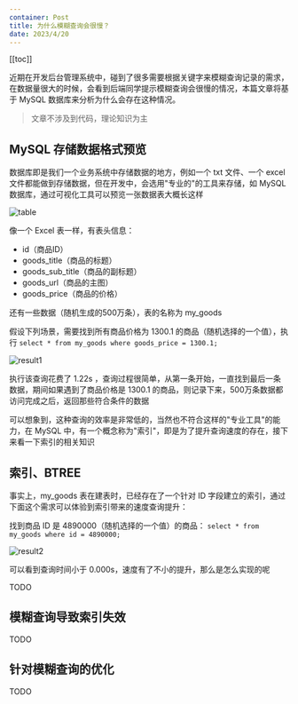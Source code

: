 ```yaml
---
container: Post
title: 为什么模糊查询会很慢？
date: 2023/4/20
---
```


[[toc]]

近期在开发后台管理系统中，碰到了很多需要根据关键字来模糊查询记录的需求，在数据量很大的时候，会看到后端同学提示模糊查询会很慢的情况，本篇文章将基于 MySQL 数据库来分析为什么会存在这种情况。

> 文章不涉及到代码，理论知识为主

## MySQL 存储数据格式预览

数据库即是我们一个业务系统中存储数据的地方，例如一个 txt 文件、一个 excel 文件都能做到存储数据，但在开发中，会选用"专业的"的工具来存储，如 MySQL 数据库，通过可视化工具可以预览一张数据表大概长这样

![table](/imgs/sfq/table.png)

像一个 Excel 表一样，有表头信息：
  + id（商品ID）
  + goods_title（商品的标题）
  + goods_sub_title（商品的副标题）
  + goods_url（商品的主图）
  + goods_price（商品的价格）
  
还有一些数据（随机生成的500万条），表的名称为 my_goods

假设下列场景，需要找到所有商品价格为 1300.1 的商品（随机选择的一个值），执行 `select * from my_goods where goods_price = 1300.1;`

![result1](/imgs/sfq/result1.png)

执行该查询花费了 1.22s ，查询过程很简单，从第一条开始，一直找到最后一条数据，期间如果遇到了商品价格是 1300.1 的商品，则记录下来，500万条数据都访问完成之后，返回那些符合条件的数据

可以想象到，这种查询的效率是非常低的，当然也不符合这样的"专业工具"的能力，在 MySQL 中，有一个概念称为"索引"，即是为了提升查询速度的存在，接下来看一下索引的相关知识

## 索引、BTREE

事实上，my_goods 表在建表时，已经存在了一个针对 ID 字段建立的索引，通过下面这个需求可以体验到索引带来的速度查询提升：

找到商品 ID 是 4890000（随机选择的一个值）的商品： `select * from my_goods where id = 4890000;`

![result2](/imgs/sfq/result2.png)

可以看到查询时间小于 0.000s，速度有了不小的提升，那么是怎么实现的呢

TODO

## 模糊查询导致索引失效

TODO

## 针对模糊查询的优化

TODO
